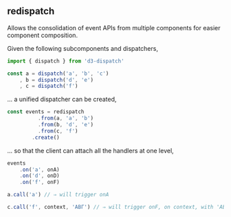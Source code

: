 ## redispatch

Allows the consolidation of event APIs from multiple components for easier component composition.

Given the following subcomponents and dispatchers,

```javascript
import { dispatch } from 'd3-dispatch'

const a = dispatch('a', 'b', 'c')
    , b = dispatch('d', 'e')
    , c = dispatch('f')
```

... a unified dispatcher can be created,

```javascript
const events = redispatch
          .from(a, 'a', 'b')
          .from(b, 'd', 'e')
          .from(c, 'f')
        .create()
```

... so that the client can attach all the handlers at one level,

```javascript
events
    .on('a', onA)
    .on('d', onD)
    .on('f', onF)

a.call('a') // ⇒ will trigger onA

c.call('f', context, 'ΑΒΓ') // ⇒ will trigger onF, on context, with 'ΑΒΓ'
```
